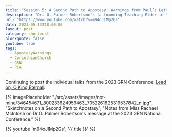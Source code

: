 ```yaml
---
title: "Session 5: A Second Path to Apostasy: Warnings from Paul’s Letters to Corinthian Church"
description: "Dr. O. Palmer Robertson's (a founding Teaching Elder in the Presbyterian Church in America) message from the 2023 Gospel Reformation Network."
url: "https://www.youtube.com/watch?v=m94oJIMp2Gs"
date: 2023-05-13T18:00:00
layout: post
category: shortpost
blockquote: false
youtube: true
tags:
  - ApostasyWarnings
  - CorinthianChurch
  - GRN
  - PCA
---
```

Continuing to post the individual talks from the 2023 GRN Conference: [Lead on, O King Eternal](/blog/grn-conference-lead-on-o-king-eternal/):

{% imagePlaceholder "./src/assets/images/not-mine/346454671_800233624959463_7052261625319537842_n.jpg", "Sketchnotes on a Second Path to Apostasy", "Notes from Miss Rachael McIntosh on Dr O. Palmer Robertson's message at the 2023 GRN National Conference." %}

{% youtube 'm94oJIMp2Gs', '{{ title }}' %}
